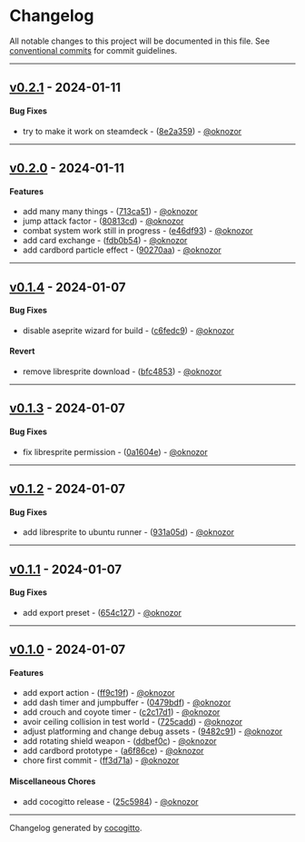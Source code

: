 # Changelog
All notable changes to this project will be documented in this file. See [conventional commits](https://www.conventionalcommits.org/) for commit guidelines.

- - -
## [v0.2.1](https://github.com/oknozor/BossRush2024/compare/v0.2.0..v0.2.1) - 2024-01-11
#### Bug Fixes
- try to make it work on steamdeck - ([8e2a359](https://github.com/oknozor/BossRush2024/commit/8e2a3595d570a69dcca5598b4fbb0f58ac6a9fa7)) - [@oknozor](https://github.com/oknozor)

- - -

## [v0.2.0](https://github.com/oknozor/BossRush2024/compare/v0.1.4..v0.2.0) - 2024-01-11
#### Features
- add many many things - ([713ca51](https://github.com/oknozor/BossRush2024/commit/713ca51f2d573f3134897af4491186b5eef60f3b)) - [@oknozor](https://github.com/oknozor)
- jump attack factor - ([80813cd](https://github.com/oknozor/BossRush2024/commit/80813cd45839177843980a70f5c39fbe125779bd)) - [@oknozor](https://github.com/oknozor)
- combat system work still in progress - ([e46df93](https://github.com/oknozor/BossRush2024/commit/e46df93753dca120ffb93d83d773fc518a2a809e)) - [@oknozor](https://github.com/oknozor)
- add card exchange - ([fdb0b54](https://github.com/oknozor/BossRush2024/commit/fdb0b54f0e4b41e3b37264cd6e26b7b759332496)) - [@oknozor](https://github.com/oknozor)
- add cardbord particle effect - ([90270aa](https://github.com/oknozor/BossRush2024/commit/90270aa9e7748d258159951718dd3efc923b47fb)) - [@oknozor](https://github.com/oknozor)

- - -

## [v0.1.4](https://github.com/oknozor/BossRush2024/compare/v0.1.3..v0.1.4) - 2024-01-07
#### Bug Fixes
- disable aseprite wizard for build - ([c6fedc9](https://github.com/oknozor/BossRush2024/commit/c6fedc9ee424439c480de1a5a817b17f6a9da6a9)) - [@oknozor](https://github.com/oknozor)
#### Revert
- remove libresprite download - ([bfc4853](https://github.com/oknozor/BossRush2024/commit/bfc48534f059ff61b36474c62df61d29dcf1bd89)) - [@oknozor](https://github.com/oknozor)

- - -

## [v0.1.3](https://github.com/oknozor/BossRush2024/compare/v0.1.2..v0.1.3) - 2024-01-07
#### Bug Fixes
- fix libresprite permission - ([0a1604e](https://github.com/oknozor/BossRush2024/commit/0a1604e5fd914ccb287472e819a40eeb7176b894)) - [@oknozor](https://github.com/oknozor)

- - -

## [v0.1.2](https://github.com/oknozor/BossRush2024/compare/v0.1.1..v0.1.2) - 2024-01-07
#### Bug Fixes
- add libresprite to ubuntu runner - ([931a05d](https://github.com/oknozor/BossRush2024/commit/931a05db3521ea8dcaa567c44ce4fd52a12cec78)) - [@oknozor](https://github.com/oknozor)

- - -

## [v0.1.1](https://github.com/oknozor/BossRush2024/compare/v0.1.0..v0.1.1) - 2024-01-07
#### Bug Fixes
- add export preset - ([654c127](https://github.com/oknozor/BossRush2024/commit/654c1276c2b0e097b261eb20ee3e0c6c3ffdc4ac)) - [@oknozor](https://github.com/oknozor)

- - -

## [v0.1.0](https://github.com/oknozor/BossRush2024/compare/d4f83b2f294b1ec0e359479af01eea61de54258c..v0.1.0) - 2024-01-07
#### Features
- add export action - ([ff9c19f](https://github.com/oknozor/BossRush2024/commit/ff9c19f5004f54407a898f91f59bacfc36db7542)) - [@oknozor](https://github.com/oknozor)
- add dash timer and jumpbuffer - ([0479bdf](https://github.com/oknozor/BossRush2024/commit/0479bdfbacc8b0c69434b5d903b02ebe60d89f6d)) - [@oknozor](https://github.com/oknozor)
- add crouch and coyote timer - ([c2c17d1](https://github.com/oknozor/BossRush2024/commit/c2c17d1a1a91559b2f61fe52e1f7f5c2ed764f24)) - [@oknozor](https://github.com/oknozor)
- avoir ceiling collision in test world - ([725cadd](https://github.com/oknozor/BossRush2024/commit/725caddbc10c0b1b076d41283e35d0cd0f823392)) - [@oknozor](https://github.com/oknozor)
- adjust platforming and change debug assets - ([9482c91](https://github.com/oknozor/BossRush2024/commit/9482c91241cb68a2fd7a893322dccb5a35276e32)) - [@oknozor](https://github.com/oknozor)
- add rotating shield weapon - ([ddbef0c](https://github.com/oknozor/BossRush2024/commit/ddbef0c85645c435a6616b685a950c9560afeb6b)) - [@oknozor](https://github.com/oknozor)
- add cardbord prototype - ([a6f86ce](https://github.com/oknozor/BossRush2024/commit/a6f86ce524c17136ef8fa7cdda7750df033266bc)) - [@oknozor](https://github.com/oknozor)
- chore first commit - ([ff3d71a](https://github.com/oknozor/BossRush2024/commit/ff3d71ad3b1a21c3d80c4df903c0fcc322488343)) - [@oknozor](https://github.com/oknozor)
#### Miscellaneous Chores
- add cocogitto release - ([25c5984](https://github.com/oknozor/BossRush2024/commit/25c598481e39ffd1c80eb3438ffebc27eaa81020)) - [@oknozor](https://github.com/oknozor)

- - -

Changelog generated by [cocogitto](https://github.com/cocogitto/cocogitto).